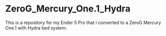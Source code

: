 # ZeroG_Mercury_One.1_Hydra
This is a repository for my Ender 5 Pro that I converted to a ZeroG Mercury One.1 with Hydra bed system.
